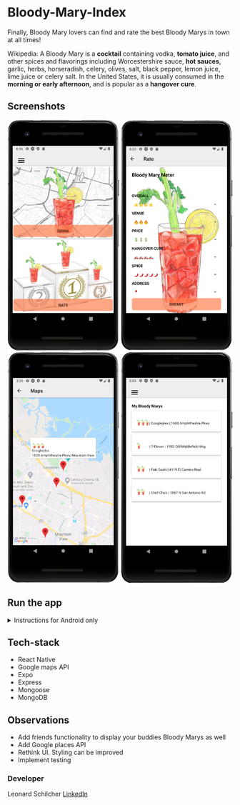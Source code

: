 # Bloody-Mary-Index

Finally, Bloody Mary lovers can find and rate the best Bloody Marys in town at all times!

Wikipedia: A Bloody Mary is a **cocktail** containing vodka, **tomato juice**, and other spices and flavorings including Worcestershire sauce, **hot sauces**, garlic, herbs, horseradish, celery, olives, salt, black pepper, lemon juice, lime juice or celery salt. In the United States, it is usually consumed in the **morning or early afternoon**, and is popular as a **hangover cure**.

## Screenshots
<div align='center'>
  <img src="assets/home.png" alt="user login" width="250" height="517">
  <img src="assets/BmRatingPage.png" alt="user event list" width="250" height="517">
</div>

<div align='center'>
  <img src="assets/BmMap.png" alt="user event confirmed" width="250" height="517">
  <img src="assets/personalBmPage.png" alt="user event confirmed" width="250" height="517">
</div>

## Run the app
<details>
<summary>Instructions for Android only</summary>

- **1. Fork and clone the repository.**
- **2. Run "npm install" from the project folder (root)**<br>
   You can follow this tutorial if you haven't done this before: https://developers.google.com/maps/documentation/javascript/get-api-key
   Once you have the key, you can find the app.json file and paste it into the "apiKey" property of the android object.
- **3. Get an API key for Google maps**<br>
   You can follow this tutorial if you haven't done this before: https://developers.google.com/maps/documentation/javascript/get-api-key
   Once you have the key, you can find the app.json file and paste it into the "apiKey" property of the android object.
- **4. Install Android Studio so you can run the app on a virtual device.**
- **5. Run "nodemon" in /server.**
- **6. Run "npm start" in project folder (root).**
</details>

## Tech-stack
* React Native
* Google maps API
* Expo
* Express
* Mongoose
* MongoDB

## Observations
* Add friends functionality to display your buddies Bloody Marys as well
* Add Google places API
* Rethink UI. Styling can be improved
* Implement testing

### Developer
Leonard Schilcher [LinkedIn](https://www.linkedin.com/in/leonard-schilcher/)
